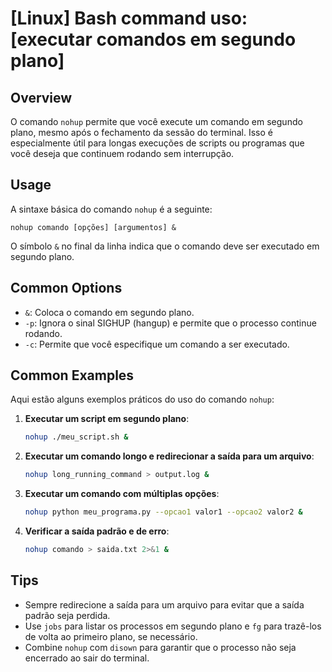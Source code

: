 # [Linux] Bash command uso: [executar comandos em segundo plano]

## Overview
O comando `nohup` permite que você execute um comando em segundo plano, mesmo após o fechamento da sessão do terminal. Isso é especialmente útil para longas execuções de scripts ou programas que você deseja que continuem rodando sem interrupção.

## Usage
A sintaxe básica do comando `nohup` é a seguinte:

```
nohup comando [opções] [argumentos] &
```

O símbolo `&` no final da linha indica que o comando deve ser executado em segundo plano.

## Common Options
- `&`: Coloca o comando em segundo plano.
- `-p`: Ignora o sinal SIGHUP (hangup) e permite que o processo continue rodando.
- `-c`: Permite que você especifique um comando a ser executado.

## Common Examples
Aqui estão alguns exemplos práticos do uso do comando `nohup`:

1. **Executar um script em segundo plano**:
   ```bash
   nohup ./meu_script.sh &
   ```

2. **Executar um comando longo e redirecionar a saída para um arquivo**:
   ```bash
   nohup long_running_command > output.log &
   ```

3. **Executar um comando com múltiplas opções**:
   ```bash
   nohup python meu_programa.py --opcao1 valor1 --opcao2 valor2 &
   ```

4. **Verificar a saída padrão e de erro**:
   ```bash
   nohup comando > saida.txt 2>&1 &
   ```

## Tips
- Sempre redirecione a saída para um arquivo para evitar que a saída padrão seja perdida.
- Use `jobs` para listar os processos em segundo plano e `fg` para trazê-los de volta ao primeiro plano, se necessário.
- Combine `nohup` com `disown` para garantir que o processo não seja encerrado ao sair do terminal.